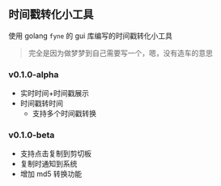 ## 时间戳转化小工具

使用 golang `fyne` 的 gui 库编写的时间戳转化小工具

> 完全是因为做梦梦到自己需要写一个，嗯，没有造车的意思

### v0.1.0-alpha

- 实时时间+时间戳展示
- 时间戳转时间
    - 支持多个时间戳转换
  
### v0.1.0-beta

- 支持点击复制到剪切板
- 复制时通知到系统
- 增加 md5 转换功能
    
    

